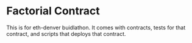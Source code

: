 # Factorial Contract

This is for eth-denver buidlathon.
It comes with contracts, tests for that contract, and scripts that deploys that contract.
